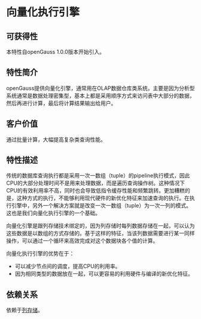 # 向量化执行引擎

## 可获得性<a name="section3480125215575"></a>

本特性自openGauss 1.0.0版本开始引入。

## 特性简介<a name="section5814521587"></a>

openGauss提供向量化引擎，通常用在OLAP数据仓库类系统。主要是因为分析型系统通常是数据处理密集型，基本上都是采用顺序方式来访问表中大部分的数据，然后再进行计算，最后将计算结果输出给用户。

## 客户价值<a name="section148987345811"></a>

通过批量计算，大幅提高复杂类查询性能。

## 特性描述<a name="section117041846581"></a>

传统的数据库查询执行都是采用一次一数组（tuple）的pipeline执行模式，因此CPU的大部分处理时间不是用来处理数据，而是遍历查询操作树。这种情况下CPU的有效利用率不高，同时也会导致低指令缓存性能和频繁跳转。更加糟糕的是，这种方式的执行，不能够利用现代硬件的新优化特征来加速查询的执行。在执行引擎中，另外一个解决方案就是改变一次一数组（tuple）为一次一列的模式。这也是我们向量化执行引擎的一个基础。

向量化引擎是跟列存储技术绑定的，因为列存储时每列数据存储在一起，可以认为这些数据是以数组的方式存储的。基于这样的特征，当该列数据需要进行某一同样操作，可以通过一个循环来高效完成对这个数据块各个值的计算。

向量化执行引擎的优势在于：

- 可以减少节点间的调度，提高CPU的利用率。
- 因为相同类型的数据放在一起，可以更容易的利用硬件与编译的新优化特征。

## 依赖关系<a name="section20491151513592"></a>

依赖于[列存储](../DatabaseAdministrationGuide/规划存储模型.md)。
